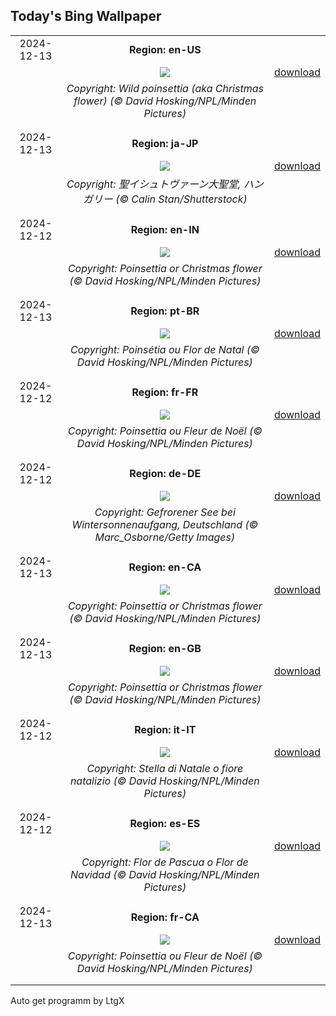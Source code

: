 ## Today's Bing Wallpaper
|      |      |      |
| :----: | :----: | :----: |
|2024-12-13|**Region: en-US**||
||![](https://www.bing.com/th?id=OHR.WildPoinsettia_EN-US8728271702_UHD.jpg&pid=hp&w=1152&h=648&rs=1&c=4)| [download](https://www.bing.com/th?id=OHR.WildPoinsettia_EN-US8728271702_UHD.jpg)|
||*Copyright: Wild poinsettia (aka Christmas flower) (© David Hosking/NPL/Minden Pictures)*
||
|||
|2024-12-13|**Region: ja-JP**||
||![](https://www.bing.com/th?id=OHR.ChristmasBudapest_JA-JP6583292404_UHD.jpg&pid=hp&w=1152&h=648&rs=1&c=4)| [download](https://www.bing.com/th?id=OHR.ChristmasBudapest_JA-JP6583292404_UHD.jpg)|
||*Copyright: 聖イシュトヴァーン大聖堂, ハンガリー (© Calin Stan/Shutterstock)*
||
|||
|2024-12-12|**Region: en-IN**||
||![](https://www.bing.com/th?id=OHR.WildPoinsettia_EN-IN3091252841_UHD.jpg&pid=hp&w=1152&h=648&rs=1&c=4)| [download](https://www.bing.com/th?id=OHR.WildPoinsettia_EN-IN3091252841_UHD.jpg)|
||*Copyright: Poinsettia or Christmas flower (© David Hosking/NPL/Minden Pictures)*
||
|||
|2024-12-13|**Region: pt-BR**||
||![](https://www.bing.com/th?id=OHR.WildPoinsettia_PT-BR3322413388_UHD.jpg&pid=hp&w=1152&h=648&rs=1&c=4)| [download](https://www.bing.com/th?id=OHR.WildPoinsettia_PT-BR3322413388_UHD.jpg)|
||*Copyright: Poinsétia ou Flor de Natal (© David Hosking/NPL/Minden Pictures)*
||
|||
|2024-12-12|**Region: fr-FR**||
||![](https://www.bing.com/th?id=OHR.WildPoinsettia_FR-FR2758700807_UHD.jpg&pid=hp&w=1152&h=648&rs=1&c=4)| [download](https://www.bing.com/th?id=OHR.WildPoinsettia_FR-FR2758700807_UHD.jpg)|
||*Copyright: Poinsettia ou Fleur de Noël (© David Hosking/NPL/Minden Pictures)*
||
|||
|2024-12-12|**Region: de-DE**||
||![](https://www.bing.com/th?id=OHR.FrozenLakebyWintrySunrise_DE-DE6146213126_UHD.jpg&pid=hp&w=1152&h=648&rs=1&c=4)| [download](https://www.bing.com/th?id=OHR.FrozenLakebyWintrySunrise_DE-DE6146213126_UHD.jpg)|
||*Copyright: Gefrorener See bei Wintersonnenaufgang, Deutschland (© Marc_Osborne/Getty Images)*
||
|||
|2024-12-13|**Region: en-CA**||
||![](https://www.bing.com/th?id=OHR.WildPoinsettia_EN-CA8337663672_UHD.jpg&pid=hp&w=1152&h=648&rs=1&c=4)| [download](https://www.bing.com/th?id=OHR.WildPoinsettia_EN-CA8337663672_UHD.jpg)|
||*Copyright: Poinsettia or Christmas flower (© David Hosking/NPL/Minden Pictures)*
||
|||
|2024-12-13|**Region: en-GB**||
||![](https://www.bing.com/th?id=OHR.WildPoinsettia_EN-GB5028659817_UHD.jpg&pid=hp&w=1152&h=648&rs=1&c=4)| [download](https://www.bing.com/th?id=OHR.WildPoinsettia_EN-GB5028659817_UHD.jpg)|
||*Copyright: Poinsettia or Christmas flower (© David Hosking/NPL/Minden Pictures)*
||
|||
|2024-12-12|**Region: it-IT**||
||![](https://www.bing.com/th?id=OHR.WildPoinsettia_IT-IT8938739079_UHD.jpg&pid=hp&w=1152&h=648&rs=1&c=4)| [download](https://www.bing.com/th?id=OHR.WildPoinsettia_IT-IT8938739079_UHD.jpg)|
||*Copyright: Stella di Natale o fiore natalizio (© David Hosking/NPL/Minden Pictures)*
||
|||
|2024-12-12|**Region: es-ES**||
||![](https://www.bing.com/th?id=OHR.WildPoinsettia_ES-ES7928941818_UHD.jpg&pid=hp&w=1152&h=648&rs=1&c=4)| [download](https://www.bing.com/th?id=OHR.WildPoinsettia_ES-ES7928941818_UHD.jpg)|
||*Copyright: Flor de Pascua o Flor de Navidad (© David Hosking/NPL/Minden Pictures)*
||
|||
|2024-12-13|**Region: fr-CA**||
||![](https://www.bing.com/th?id=OHR.WildPoinsettia_FR-CA2997084184_UHD.jpg&pid=hp&w=1152&h=648&rs=1&c=4)| [download](https://www.bing.com/th?id=OHR.WildPoinsettia_FR-CA2997084184_UHD.jpg)|
||*Copyright: Poinsettia ou Fleur de Noël (© David Hosking/NPL/Minden Pictures)*
||
|||

Auto get programm by LtgX
